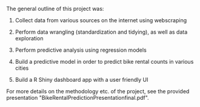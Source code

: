 The general outline of this project was:

1. Collect data from various sources on the internet using webscraping

2. Perform data wrangling (standardization and tidying), as well as data exploration

3. Perform predictive analysis using regression models

4. Build a predictive model in order to predict bike rental counts in various cities

5. Build a R Shiny dashboard app with a user friendly UI

   
For more details on the methodology etc. of the project, see the provided presentation "BikeRentalPredictionPresentationfinal.pdf".
